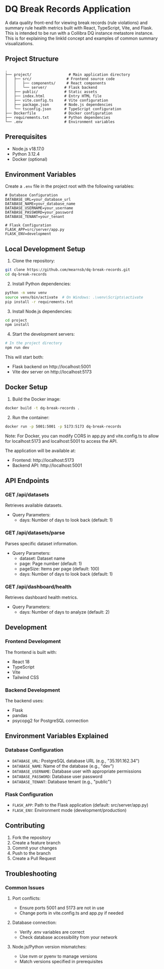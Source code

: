 # DQ Break Records Application

A data quality front-end for viewing break records (rule violations) and summary rule health metrics built with React, TypeScript, Vite, and Flask.  This is intended to be run with a Collibra DQ instance metastore instance.  This is for explaining the linkId concept and examples of common summary visualizations.

## Project Structure
```
.
├── project/                 # Main application directory
│   ├── src/                # Frontend source code
│   │   ├── components/     # React components
│   │   └── server/        # Flask backend
│   ├── public/            # Static assets
│   ├── index.html         # Entry HTML file
│   ├── vite.config.ts     # Vite configuration
│   ├── package.json       # Node.js dependencies
│   └── tsconfig.json      # TypeScript configuration
├── Dockerfile             # Docker configuration
├── requirements.txt       # Python dependencies
└── .env                   # Environment variables
```

## Prerequisites
- Node.js v18.17.0
- Python 3.12.4
- Docker (optional)

## Environment Variables
Create a `.env` file in the project root with the following variables:

```env
# Database Configuration
DATABASE_URL=your_database_url
DATABASE_NAME=your_database_name
DATABASE_USERNAME=your_username
DATABASE_PASSWORD=your_password
DATABASE_TENANT=your_tenant

# Flask Configuration
FLASK_APP=src/server/app.py
FLASK_ENV=development
```

## Local Development Setup

1. Clone the repository:
```bash
git clone https://github.com/mearnsb/dq-break-records.git
cd dq-break-records
```

2. Install Python dependencies:
```bash
python -m venv venv
source venv/bin/activate  # On Windows: .\venv\Scripts\activate
pip install -r requirements.txt
```

3. Install Node.js dependencies:
```bash
cd project
npm install
```

4. Start the development servers:
```bash
# In the project directory
npm run dev
```

This will start both:
- Flask backend on http://localhost:5001
- Vite dev server on http://localhost:5173

## Docker Setup

1. Build the Docker image:
```bash
docker build -t dq-break-records .
```

2. Run the container:
```bash
docker run -p 5001:5001 -p 5173:5173 dq-break-records
```

Note: For Docker, you can modify CORS in app.py and vite.config.ts to allow for localhost:5173 and localhost:5001 to access the API.

The application will be available at:
- Frontend: http://localhost:5173
- Backend API: http://localhost:5001

## API Endpoints

### GET /api/datasets
Retrieves available datasets.
- Query Parameters:
  - days: Number of days to look back (default: 1)

### GET /api/datasets/parse
Parses specific dataset information.
- Query Parameters:
  - dataset: Dataset name
  - page: Page number (default: 1)
  - pageSize: Items per page (default: 100)
  - days: Number of days to look back (default: 1)

### GET /api/dashboard/health
Retrieves dashboard health metrics.
- Query Parameters:
  - days: Number of days to analyze (default: 2)

## Development

### Frontend Development
The frontend is built with:
- React 18
- TypeScript
- Vite
- Tailwind CSS

### Backend Development
The backend uses:
- Flask
- pandas
- psycopg2 for PostgreSQL connection

## Environment Variables Explained

### Database Configuration
- `DATABASE_URL`: PostgreSQL database URL (e.g., "35.191.162.34")
- `DATABASE_NAME`: Name of the database (e.g., "dev")
- `DATABASE_USERNAME`: Database user with appropriate permissions
- `DATABASE_PASSWORD`: Database user password
- `DATABASE_TENANT`: Database tenant (e.g., "public")

### Flask Configuration
- `FLASK_APP`: Path to the Flask application (default: src/server/app.py)
- `FLASK_ENV`: Environment mode (development/production)

## Contributing
1. Fork the repository
2. Create a feature branch
3. Commit your changes
4. Push to the branch
5. Create a Pull Request

## Troubleshooting

### Common Issues

1. Port conflicts:
   - Ensure ports 5001 and 5173 are not in use
   - Change ports in vite.config.ts and app.py if needed

2. Database connection:
   - Verify .env variables are correct
   - Check database accessibility from your network

3. Node.js/Python version mismatches:
   - Use nvm or pyenv to manage versions
   - Match versions specified in prerequisites
